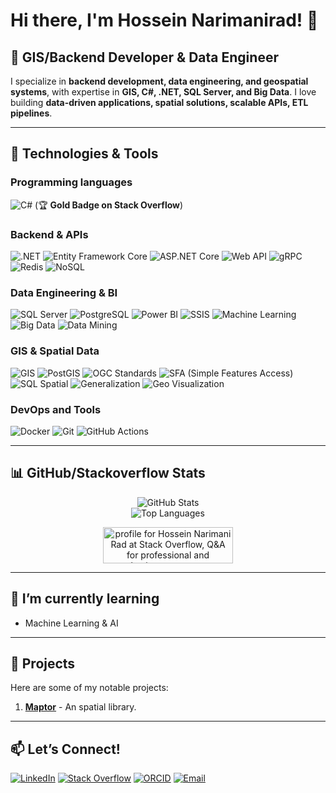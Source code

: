 # Hi there, I'm Hossein Narimanirad! 👋  

## 🚀 GIS/Backend Developer & Data Engineer  
I specialize in **backend development, data engineering, and geospatial systems**, with expertise in **GIS, C#, .NET, SQL Server, and Big Data**. I love building **data-driven applications, spatial solutions, scalable APIs, ETL pipelines**.  

---

## 🔧 **Technologies & Tools**  

### **Programming languages**
![C#](https://img.shields.io/badge/C%23-239120?style=flat&logo=c-sharp&logoColor=white) (🏆 **Gold Badge on Stack Overflow**)

### **Backend & APIs**  
![.NET](https://img.shields.io/badge/.NET-512BD4?style=flat&logo=.net&logoColor=white)
![Entity Framework Core](https://img.shields.io/badge/EF_Core-512BD4?style=flat&logo=.net&logoColor=white)
![ASP.NET Core](https://img.shields.io/badge/ASP.NET_Core-512BD4?style=flat&logo=.net&logoColor=white)
![Web API](https://img.shields.io/badge/Web_API-512BD4?style=flat&logo=.net&logoColor=white)
![gRPC](https://img.shields.io/badge/gRPC-4285F4?style=flat&logo=google-cloud&logoColor=white)
![Redis](https://img.shields.io/badge/Redis-DC382D?style=flat&logo=redis&logoColor=white)
![NoSQL](https://img.shields.io/badge/NoSQL-47A248?style=flat&logo=mongodb&logoColor=white)  

### **Data Engineering & BI**  
![SQL Server](https://img.shields.io/badge/SQL_Server-CC2927?style=flat&logo=microsoft-sql-server&logoColor=white)
![PostgreSQL](https://img.shields.io/badge/PostgreSQL-4169E1?style=flat&logo=postgresql&logoColor=white)
![Power BI](https://img.shields.io/badge/Power_BI-F2C811?style=flat&logo=powerbi&logoColor=black)
![SSIS](https://img.shields.io/badge/SSIS-CC2927?style=flat&logo=microsoft-sql-server&logoColor=white)
![Machine Learning](https://img.shields.io/badge/Machine_Learning-FF6F00?style=flat&logo=tensorflow&logoColor=white)
![Big Data](https://img.shields.io/badge/Big_Data-E2523F?style=flat&logo=apache-spark&logoColor=white)
![Data Mining](https://img.shields.io/badge/Data_Mining-0078D4?style=flat&logo=microsoft-academic&logoColor=white)  

### **GIS & Spatial Data**  
![GIS](https://img.shields.io/badge/GIS-3D7DB1?style=flat&logo=qgis&logoColor=white)
![PostGIS](https://img.shields.io/badge/PostGIS-336791?style=flat&logo=postgresql&logoColor=white)
![OGC Standards](https://img.shields.io/badge/OGC_Standards-3D7DB1?style=flat&logo=qgis&logoColor=white)
![SFA (Simple Features Access)](https://img.shields.io/badge/SFA_(Simple_Features)-3D7DB1?style=flat&logo=qgis&logoColor=white)
![SQL Spatial](https://img.shields.io/badge/SQL_Spatial-CC2927?style=flat&logo=microsoft-sql-server&logoColor=white)
![Generalization](https://img.shields.io/badge/Generalization-3D7DB1?style=flat&logo=qgis&logoColor=white)
![Geo Visualization](https://img.shields.io/badge/Geo_Visualization-3D7DB1?style=flat&logo=qgis&logoColor=white)  

### **DevOps and Tools**  
![Docker](https://img.shields.io/badge/Docker-2496ED?style=flat&logo=docker&logoColor=white)
![Git](https://img.shields.io/badge/Git-F05032?style=flat&logo=git&logoColor=white)
![GitHub Actions](https://img.shields.io/badge/GitHub_Actions-2088FF?style=flat&logo=github-actions&logoColor=white)  


---

## 📊 GitHub/Stackoverflow Stats

<div align="center">
  <img src="https://github-readme-stats-sigma-five.vercel.app/api?username=hosseinnarimanirad&show_icons=true&count_private=true&include_all_commits=true&theme=gruvbox" alt="GitHub Stats" />
  <br />
  <img src="https://github-readme-stats-sigma-five.vercel.app/api/top-langs/?username=hosseinnarimanirad&layout=compact&count_private=true&include_all_commits=true&theme=gruvbox" alt="Top Languages" />
</div>
 
<p align="center">
  <a  href="https://stackoverflow.com/users/1468295/hossein-narimani-rad"><img src="https://stackoverflow.com/users/flair/1468295.png" width="208" height="58" alt="profile for Hossein Narimani Rad at Stack Overflow, Q&amp;A for professional and enthusiast programmers" title="profile for Hossein Narimani Rad at Stack Overflow, Q&amp;A for professional and enthusiast programmers"></a>
</p> 
 
---

## 🌱 I’m currently learning
- Machine Learning & AI

---

## 💼 Projects
Here are some of my notable projects:

1. **[Maptor](https://github.com/hosseinnarimanirad/Maptor)** - An spatial library.


---

## 📫 **Let’s Connect!**  
[![LinkedIn](https://img.shields.io/badge/LinkedIn-0A66C2?style=flat&logo=linkedin&logoColor=white)](https://www.linkedin.com/in/hosseinnarimanirad/)
[![Stack Overflow](https://img.shields.io/badge/Stack_Overflow-F58025?style=flat&logo=stack-overflow&logoColor=white)](https://stackoverflow.com/users/1468295/hossein-narimani-rad)
[![ORCID](https://img.shields.io/badge/ORCID-A6CE39?style=flat&logo=orcid&logoColor=white)](https://orcid.org/0000-0002-0835-743X)
[![Email](https://img.shields.io/badge/Email-D14836?style=flat&logo=gmail&logoColor=white)](mailto:hossein.narimani.rad@gmail.com)

<!--
### Hi there 

<p align="center">
  <img src="https://github-readme-stats-sigma-five.vercel.app/api?username=hosseinnarimanirad&show_icons=true&count_private=true&include_all_commits=true&theme=gruvbox" />
</p>

 
<p align="center">
 <a href="https://www.linkedin.com/in/hosseinnarimanirad" rel="nofollow noreferrer">
    <img src="https://i.stack.imgur.com/gVE0j.png" alt="linkedin"> LinkedIn
  </a>
</p>
 

**hosseinnarimanirad/hosseinnarimanirad** is a ✨ _special_ ✨ repository because its `README.md` (this file) appears on your GitHub profile.

Here are some ideas to get you started:

- 🔭 I’m currently working on ...
- 🌱 I’m currently learning ...
- 👯 I’m looking to collaborate on ...
- 🤔 I’m looking for help with ...
- 💬 Ask me about ...
- 📫 How to reach me: ...
- 😄 Pronouns: ...
- ⚡ Fun fact: ...
-->
 
 
